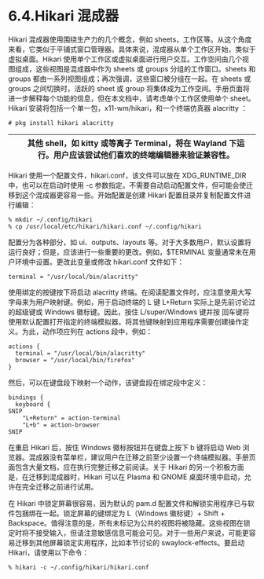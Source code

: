 # 6.4.Hikari 混成器

Hikari 混成器使用围绕生产力的几个概念，例如 sheets，工作区等。从这个角度来看，它类似于平铺式窗口管理器。具体来说，混成器从单个工作区开始，类似于虚拟桌面。Hikari 使用单个工作区或虚拟桌面进行用户交互。工作空间由几个视图组成，这些视图是混成器中作为 sheets 或 groups 分组的工作窗口。sheets 和 groups 都由一系列视图组成；再次强调，这些窗口被分组在一起。在 sheets 或 groups 之间切换时，活跃的 sheet 或 group 将集体成为工作空间。手册页面将进一步解释每个功能的信息，但在本文档中，请考虑单个工作区使用单个 sheet。Hikari 安装将包括一个单一包，x11-wm/hikari，和一个终端仿真器 alacritty ：

```
# pkg install hikari alacritty
```

|  | 其他 shell，如 kitty 或等离子 Terminal，将在 Wayland 下运行。用户应该尝试他们喜欢的终端编辑器来验证兼容性。|
| -- | -------------------------------------------------------------------------------------------------------------- |

Hikari 使用一个配置文件，hikari.conf，该文件可以放在 XDG_RUNTIME_DIR 中，也可以在启动时使用 -c 参数指定。不需要自动启动配置文件，但可能会使迁移到这个混成器更容易一些。开始配置是创建 Hikari 配置目录并复制配置文件进行编辑：

```
% mkdir ~/.config/hikari
% cp /usr/local/etc/hikari/hikari.conf ~/.config/hikari
```

配置分为各种部分，如 ui、outputs、layouts 等。对于大多数用户，默认设置将运行良好；但是，应该进行一些重要的更改。例如，$TERMINAL 变量通常未在用户环境中设置。更改此变量或修改 hikari.conf 文件如下：

```
terminal = "/usr/local/bin/alacritty"
```

使用绑定的按键按下将启动 alacritty 终端。在阅读配置文件时，应注意使用大写字母来为用户映射键。例如，用于启动终端的 L 键 L+Return 实际上是先前讨论过的超级键或 Windows 徽标键。因此，按住 L/super/Windows 键并按 回车键将使用默认配置打开指定的终端模拟器。将其他键映射到应用程序需要创建操作定义。为此，动作项应列在 actions 段中，例如：

```
actions {
  terminal = "/usr/local/bin/alacritty"
  browser = "/usr/local/bin/firefox"
}
```

然后，可以在键盘段下映射一个动作，该键盘段在绑定段中定义：

```
bindings {
  keyboard {
SNIP
    "L+Return" = action-terminal
    "L+b" = action-browser
SNIP
```

在重启 Hikari 后，按住 Windows 徽标按钮并在键盘上按下 b 键将启动 Web 浏览器。混成器没有菜单栏，建议用户在迁移之前至少设置一个终端模拟器。手册页面包含大量文档，应在执行完整迁移之前阅读。关于 Hikari 的另一个积极方面是，在迁移到混成器时，Hikari 可以在 Plasma 和 GNOME 桌面环境中启动，允许在完全迁移之前进行试用。

在 Hikari 中锁定屏幕很容易，因为默认的 pam.d 配置文件和解锁实用程序已与软件包捆绑在一起。锁定屏幕的键绑定为 L（Windows 徽标键）+ Shift + Backspace。值得注意的是，所有未标记为公共的视图将被隐藏。这些视图在锁定时将不接受输入，但请注意敏感信息可能会可见。对于一些用户来说，可能更容易迁移到其他屏幕锁定实用程序，比如本节讨论的 swaylock-effects。要启动 Hikari，请使用以下命令：

```
% hikari -c ~/.config/hikari/hikari.conf
```
